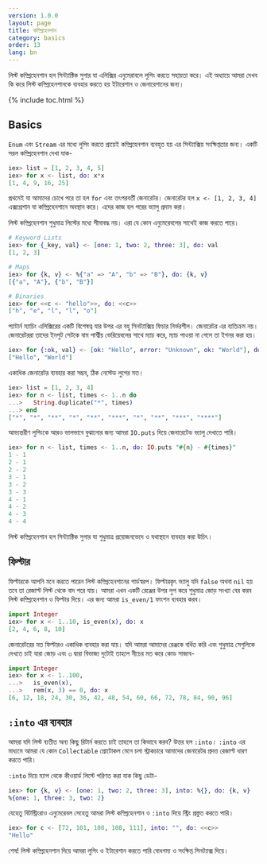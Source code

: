 ```yaml
---
version: 1.0.0
layout: page
title: কম্প্রিহেনশান 
category: basics
order: 13
lang: bn
---
```


লিস্ট কম্প্রিহেনশান হল সিন্ট্যাক্টিক সুগার যা এলিক্সির এনুমেরাবলে লুপিং করতে সহায়তা করে। এই অধ্যায়ে আমরা দেখব কি করে লিস্ট কম্প্রিহেনশানকে ব্যবহার করতে হয় ইটারেশান ও জেনারেশানের জন্য। 

{% include toc.html %}

## Basics

`Enum` এবং `Stream` এর মধ্যে লুপিং করতে প্রায়েই কম্প্রিহেনশান ব্যবহৃত হয় এর সিন্ট্যাক্সিয় সংক্ষিপ্ততার জন্য। একটি সরল কম্প্রিহেনশান দেখা যাক-

```elixir
iex> list = [1, 2, 3, 4, 5]
iex> for x <- list, do: x*x
[1, 4, 9, 16, 25]
```

প্রথমেই যা আমাদের চোখে পরে তা হল `for` এবং তৎপরবর্তী জেনারেটর। জেনারেটর হল `x <- [1, 2, 3, 4]` এক্সপ্রেশান যা কম্প্রিহেনশানে অবস্থান করে। এদের কাজ হল পরের ভ্যালু প্রদান করা। 

লিস্ট কম্প্রিহেনশান শুধুমাত্র লিস্টের মধ্যে সীমাবদ্ধ নয়। এরা যে কোন এনুমেরেবলের সাথেই কাজ করতে পারে। 

```elixir
# Keyword Lists
iex> for {_key, val} <- [one: 1, two: 2, three: 3], do: val
[1, 2, 3]

# Maps
iex> for {k, v} <- %{"a" => "A", "b" => "B"}, do: {k, v}
[{"a", "A"}, {"b", "B"}]

# Binaries
iex> for <<c <- "hello">>, do: <<c>>
["h", "e", "l", "l", "o"]
```

প্যাটার্ন ম্যাচিং এলিক্সিরের একটি বিশেষত্ব যার উপর এর বহু সিনট্যাক্সিয় ফিচার নির্ভরশীল। জেনারেটর এর ব্যতিক্রম নয়। জেনারেটররা তাদের ইনপুট সেটকে বাম পার্শ্বীয় ভেরিয়েবলের সাথে ম্যাচ করে, ম্যাচ পাওয়া না গেলে তা ইগনর করা হয়। 

```elixir
iex> for {:ok, val} <- [ok: "Hello", error: "Unknown", ok: "World"], do: val
["Hello", "World"]
```

একাধিক জেনারেটর ব্যবহার করা সম্ভব, ঠিক নেস্টেড লুপের মত। 

```elixir
iex> list = [1, 2, 3, 4]
iex> for n <- list, times <- 1..n do
...>   String.duplicate("*", times)
...> end
["*", "*", "**", "*", "**", "***", "*", "**", "***", "****"]
```

আভ্যন্তরীণ লুপিংকে আরও ভালভাবে বুঝানোর জন্য আমরা `IO.puts` দিয়ে জেনারেটেড ভ্যালু দেখাতে পারি। 

```elixir
iex> for n <- list, times <- 1..n, do: IO.puts "#{n} - #{times}"
1 - 1
2 - 1
2 - 2
3 - 1
3 - 2
3 - 3
4 - 1
4 - 2
4 - 3
4 - 4
```

লিস্ট কম্প্রিহেনশান হল সিন্ট্যাক্টিক সুগার যা শুধুমাত্র প্রয়োজনভেদে ও যথাস্থানে ব্যবহার করা উচিৎ। 

## ফিল্টার 

ফিল্টারকে আপনি মনে করতে পারেন লিস্ট কম্প্রিহেনশানের গার্ডস্বরপ। ফিল্টারকৃৎ ভ্যালু যদি  `false` অথবা `nil` হয় তবে তা রেজাল্ট লিস্ট থেকে বাদ পরে যায়। আমরা এখন একটি রেঞ্জের উপর লুপ করে শুধুমাত্র জোড় সংখ্যা বের করব লিস্ট কম্প্রিহেনশান ও ফিল্টার দিয়ে। এর জন্য আমরা `is_even/1` ফাংশন ব্যবহার করব। 

```elixir
import Integer
iex> for x <- 1..10, is_even(x), do: x
[2, 4, 6, 8, 10]
```

জেনারেটরের মত ফিল্টারও একাধিক ব্যবহার করা যায়। যদি আমরা আমাদের রেঞ্জকে বর্ধিত করি এবং শুধুমাত্র সেগুলিকে দেখতে চাই যারা জোড় এবং ৩ দ্বারা বিভাজ্য দুটোই তাহলে নীচের মত করে কোড সাজাব- 

```elixir
import Integer
iex> for x <- 1..100,
...>   is_even(x),
...>   rem(x, 3) == 0, do: x
[6, 12, 18, 24, 30, 36, 42, 48, 54, 60, 66, 72, 78, 84, 90, 96]
```

## `:into` এর ব্যবহার 

আমরা যদি লিস্ট ব্যতীত অন্য কিছু রিটার্ন করতে চাই তাহলে তা কিভাবে করব? উত্তর হল `:into`। `:into` এর মাধ্যমে আমরা যে কোন `Collectable` প্রোটোকল মেনে চলা স্ট্রাকচারে আমাদের জেনারেটর প্রদত্ত রেজাল্ট ধারণ করতে পারি। 

`:into` দিয়ে ম্যাপ থেকে কীওয়ার্ড লিস্টে পরিণত করা যাক কিছু ডেটা- 

```elixir
iex> for {k, v} <- [one: 1, two: 2, three: 3], into: %{}, do: {k, v}
%{one: 1, three: 3, two: 2}
```

যেহেতু বিটস্ট্রিংরাও এনুমেরেবল সেহেতু আমরা লিস্ট কম্প্রিহেনশান ও `:into` দিয়ে স্ট্রিং প্রস্তুত করতে পারি। 

```elixir
iex> for c <- [72, 101, 108, 108, 111], into: "", do: <<c>>
"Hello"
```

শেষ! লিস্ট কম্প্রিহেনশান দিয়ে আমরা লুপিং ও ইটারেশান করতে পারি বোধগম্য ও সংক্ষিপ্ত সিনট্যাক্স দিয়ে। 
